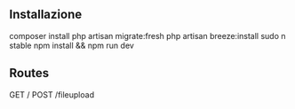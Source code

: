 ## Installazione


composer install
php artisan migrate:fresh
php artisan breeze:install
sudo n stable
npm install && npm run dev



## Routes

GET /
POST /fileupload


